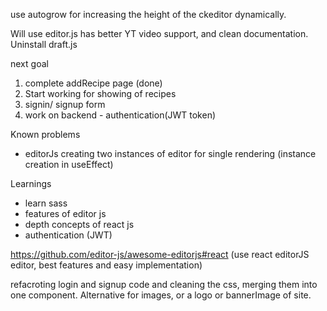 use autogrow for increasing the height of the ckeditor dynamically.

Will use editor.js has better YT video support, and clean documentation. Uninstall draft.js

next goal
1. complete addRecipe page (done)
2. Start working for showing of recipes
3. signin/ signup form
4. work on backend - authentication(JWT token)


Known problems
- editorJs creating two instances of editor for single rendering (instance creation in useEffect)


Learnings
- learn sass
- features of editor js
- depth concepts of react js
- authentication (JWT)

https://github.com/editor-js/awesome-editorjs#react (use react editorJS editor, best features and easy implementation)

refacroting login and signup code and cleaning the css, merging them into one component.
Alternative for images, or a logo or bannerImage of site.